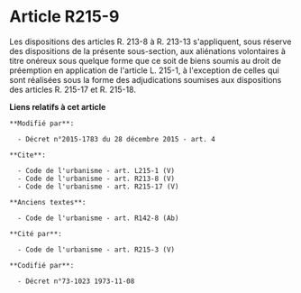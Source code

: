 # Article R215-9

Les dispositions des articles R. 213-8 à R. 213-13 s'appliquent, sous réserve des dispositions de la présente sous-section,
aux aliénations volontaires à titre onéreux sous quelque forme que ce soit de biens soumis au droit de préemption en
application de l'article L. 215-1, à l'exception de celles qui sont réalisées sous la forme des adjudications soumises aux
dispositions des articles R. 215-17 et R. 215-18.

**Liens relatifs à cet article**

	**Modifié par**:

	  - Décret n°2015-1783 du 28 décembre 2015 - art. 4

	**Cite**:

	  - Code de l'urbanisme - art. L215-1 (V)
	  - Code de l'urbanisme - art. R213-8 (V)
	  - Code de l'urbanisme - art. R215-17 (V)

	**Anciens textes**:

	  - Code de l'urbanisme - art. R142-8 (Ab)

	**Cité par**:

	  - Code de l'urbanisme - art. R215-3 (V)

	**Codifié par**:

	  - Décret n°73-1023 1973-11-08
